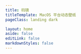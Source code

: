 ```yaml
---
title: 码镜
titleTemplate: MacOS 平台动态壁纸
pageClass: landing dark

layout: home
aside: false
editLink: false
markdownStyles: false
---
```


<script setup>
import { useData } from 'vitepress'
import { onBeforeUnmount, onMounted, ref } from 'vue'

import Hero from './src/components/hero-section/HeroSection.vue'
import FeatureSection from './src/components/feature-section/FeatureSection.vue'
import FrameworksSection from './src/components/frameworks-section/FrameworksSection.vue'
import CommunitySection from './src/components/community-section/CommunitySection.vue'
import SponsorSection from './src/components/sponsor-section/SponsorSection.vue'
import GetStartedSection from './src/components/get-started-section/GetStartedSection.vue'
import FeatureInstantServerStart from './src/components/feature-section/FeatureInstantServerStart.vue'
// import FeatureHMR from './src/components/feature-section/FeatureHMR.vue'
// import FeatureRichFeatures from './src/components/feature-section/FeatureRichFeatures.vue'
// import FeatureOptimizedBuild from './src/components/feature-section/FeatureOptimizedBuild.vue'
// import FeatureFlexiblePlugins from './src/components/feature-section/FeatureFlexiblePlugins.vue'
// import FeatureTypedAPI from './src/components/feature-section/FeatureTypedAPI.vue'
// import FeatureSSRSupport from './src/components/feature-section/FeatureSSRSupport.vue'
// import FeatureCI from './src/components/feature-section/FeatureCI.vue'

const { isDark } = useData()

onMounted(() => {
  document.documentElement.classList.add('dark')
})

onBeforeUnmount(() => {
  document.documentElement.classList.toggle('dark', isDark.value)
})
</script>

<div class="VPHome">
  <Hero/>
  <FeatureSection title="基于 MacOS 平台原生工具开发" description="XCode + Swift + SwiftUI" type="blue">
    <FeatureInstantServerStart />
    <FeatureHMR />
    <FeatureRichFeatures />
    <FeatureOptimizedBuild />
  </FeatureSection>
  <FeatureSection title="利用 FrameWork 开发自定义可交互壁纸" description="使用 SpriteKit 框架开发 2D 动态壁纸,使用 SceneKit 框架开发 3D 动态壁纸" type="pink" class="feature-section--flip">
    <FeatureFlexiblePlugins />
    <FeatureTypedAPI />
    <FeatureSSRSupport />
    <FeatureCI />
  </FeatureSection>
  <FrameworksSection />
  
  <CommunitySection />
  <SponsorSection />
  <GetStartedSection />
</div>
